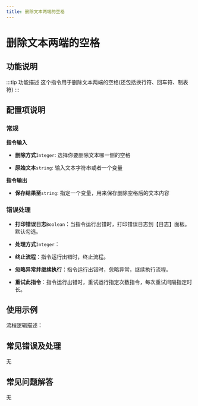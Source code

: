 ```yaml
---
title: 删除文本两端的空格
---
```


# 删除文本两端的空格

## 功能说明

:::tip 功能描述
这个指令用于删除文本两端的空格(还包括换行符、回车符、制表符)
:::

## 配置项说明

### 常规

**指令输入**

- **删除方式**`Integer`: 选择你要删除文本哪一侧的空格

- **原始文本**`string`: 输入文本字符串或者一个变量


**指令输出**

- **保存结果至**`string`: 指定一个变量，用来保存删除空格后的文本内容

### 错误处理

- **打印错误日志**`Boolean`：当指令运行出错时，打印错误日志到【日志】面板。默认勾选。

- **处理方式**`Integer`：

 - **终止流程**：指令运行出错时，终止流程。

 - **忽略异常并继续执行**：指令运行出错时，忽略异常，继续执行流程。

 - **重试此指令**：指令运行出错时，重试运行指定次数指令，每次重试间隔指定时长。

## 使用示例

流程逻辑描述：

## 常见错误及处理

无

## 常见问题解答

无

